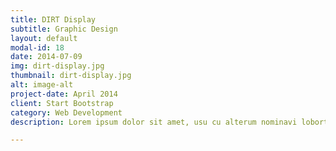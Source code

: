 ```yaml
---
title: DIRT Display
subtitle: Graphic Design
layout: default
modal-id: 18
date: 2014-07-09
img: dirt-display.jpg
thumbnail: dirt-display.jpg
alt: image-alt
project-date: April 2014
client: Start Bootstrap
category: Web Development
description: Lorem ipsum dolor sit amet, usu cu alterum nominavi lobortis. At duo novum diceret. Tantas apeirian vix et, usu sanctus postulant inciderint ut, populo diceret necessitatibus in vim. Cu eum dicam feugiat noluisse.

---
```

